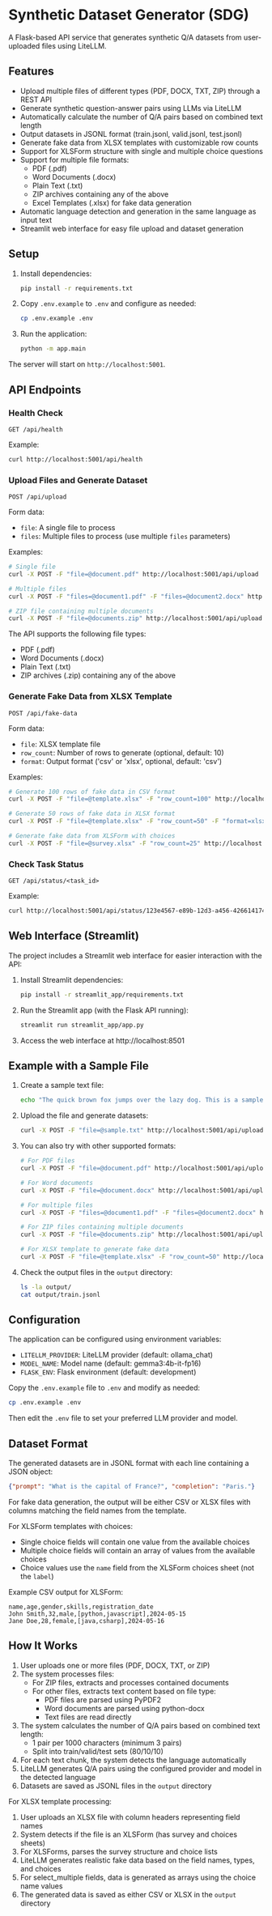 # Synthetic Dataset Generator (SDG)

A Flask-based API service that generates synthetic Q/A datasets from user-uploaded files using LiteLLM.

## Features

- Upload multiple files of different types (PDF, DOCX, TXT, ZIP) through a REST API
- Generate synthetic question-answer pairs using LLMs via LiteLLM
- Automatically calculate the number of Q/A pairs based on combined text length
- Output datasets in JSONL format (train.jsonl, valid.jsonl, test.jsonl)
- Generate fake data from XLSX templates with customizable row counts
- Support for XLSForm structure with single and multiple choice questions
- Support for multiple file formats:
  - PDF (.pdf)
  - Word Documents (.docx)
  - Plain Text (.txt)
  - ZIP archives containing any of the above
  - Excel Templates (.xlsx) for fake data generation
- Automatic language detection and generation in the same language as input text
- Streamlit web interface for easy file upload and dataset generation

## Setup

1. Install dependencies:
   ```bash
   pip install -r requirements.txt
   ```

2. Copy `.env.example` to `.env` and configure as needed:
   ```bash
   cp .env.example .env
   ```

3. Run the application:
   ```bash
   python -m app.main
   ```

The server will start on `http://localhost:5001`.

## API Endpoints

### Health Check
```
GET /api/health
```

Example:
```bash
curl http://localhost:5001/api/health
```

### Upload Files and Generate Dataset
```
POST /api/upload
```

Form data:
- `file`: A single file to process
- `files`: Multiple files to process (use multiple `files` parameters)

Examples:
```bash
# Single file
curl -X POST -F "file=@document.pdf" http://localhost:5001/api/upload

# Multiple files
curl -X POST -F "files=@document1.pdf" -F "files=@document2.docx" http://localhost:5001/api/upload

# ZIP file containing multiple documents
curl -X POST -F "file=@documents.zip" http://localhost:5001/api/upload
```

The API supports the following file types:
- PDF (.pdf)
- Word Documents (.docx)
- Plain Text (.txt)
- ZIP archives (.zip) containing any of the above

### Generate Fake Data from XLSX Template
```
POST /api/fake-data
```

Form data:
- `file`: XLSX template file
- `row_count`: Number of rows to generate (optional, default: 10)
- `format`: Output format ('csv' or 'xlsx', optional, default: 'csv')

Examples:
```bash
# Generate 100 rows of fake data in CSV format
curl -X POST -F "file=@template.xlsx" -F "row_count=100" http://localhost:5001/api/fake-data

# Generate 50 rows of fake data in XLSX format
curl -X POST -F "file=@template.xlsx" -F "row_count=50" -F "format=xlsx" http://localhost:5001/api/fake-data

# Generate fake data from XLSForm with choices
curl -X POST -F "file=@survey.xlsx" -F "row_count=25" http://localhost:5001/api/fake-data
```

### Check Task Status
```
GET /api/status/<task_id>
```

Example:
```bash
curl http://localhost:5001/api/status/123e4567-e89b-12d3-a456-426614174000
```

## Web Interface (Streamlit)

The project includes a Streamlit web interface for easier interaction with the API:

1. Install Streamlit dependencies:
   ```bash
   pip install -r streamlit_app/requirements.txt
   ```

2. Run the Streamlit app (with the Flask API running):
   ```bash
   streamlit run streamlit_app/app.py
   ```

3. Access the web interface at http://localhost:8501

## Example with a Sample File

1. Create a sample text file:
   ```bash
   echo "The quick brown fox jumps over the lazy dog. This is a sample text for testing our synthetic dataset generator." > sample.txt
   ```

2. Upload the file and generate datasets:
   ```bash
   curl -X POST -F "file=@sample.txt" http://localhost:5001/api/upload
   ```

3. You can also try with other supported formats:
   ```bash
   # For PDF files
   curl -X POST -F "file=@document.pdf" http://localhost:5001/api/upload
   
   # For Word documents
   curl -X POST -F "file=@document.docx" http://localhost:5001/api/upload
   
   # For multiple files
   curl -X POST -F "files=@document1.pdf" -F "files=@document2.docx" http://localhost:5001/api/upload
   
   # For ZIP files containing multiple documents
   curl -X POST -F "file=@documents.zip" http://localhost:5001/api/upload
   
   # For XLSX template to generate fake data
   curl -X POST -F "file=@template.xlsx" -F "row_count=50" http://localhost:5001/api/fake-data
   ```

4. Check the output files in the `output` directory:
   ```bash
   ls -la output/
   cat output/train.jsonl
   ```

## Configuration

The application can be configured using environment variables:

- `LITELLM_PROVIDER`: LiteLLM provider (default: ollama_chat)
- `MODEL_NAME`: Model name (default: gemma3:4b-it-fp16)
- `FLASK_ENV`: Flask environment (default: development)

Copy the `.env.example` file to `.env` and modify as needed:
```bash
cp .env.example .env
```

Then edit the `.env` file to set your preferred LLM provider and model.

## Dataset Format

The generated datasets are in JSONL format with each line containing a JSON object:
```json
{"prompt": "What is the capital of France?", "completion": "Paris."}
```

For fake data generation, the output will be either CSV or XLSX files with columns matching the field names from the template.

For XLSForm templates with choices:
- Single choice fields will contain one value from the available choices
- Multiple choice fields will contain an array of values from the available choices
- Choice values use the `name` field from the XLSForm choices sheet (not the `label`)

Example CSV output for XLSForm:
```csv
name,age,gender,skills,registration_date
John Smith,32,male,[python,javascript],2024-05-15
Jane Doe,28,female,[java,csharp],2024-05-16
```

## How It Works

1. User uploads one or more files (PDF, DOCX, TXT, or ZIP)
2. The system processes files:
   - For ZIP files, extracts and processes contained documents
   - For other files, extracts text content based on file type:
     - PDF files are parsed using PyPDF2
     - Word documents are parsed using python-docx
     - Text files are read directly
3. The system calculates the number of Q/A pairs based on combined text length:
   - 1 pair per 1000 characters (minimum 3 pairs)
   - Split into train/valid/test sets (80/10/10)
4. For each text chunk, the system detects the language automatically
5. LiteLLM generates Q/A pairs using the configured provider and model in the detected language
6. Datasets are saved as JSONL files in the `output` directory

For XLSX template processing:
1. User uploads an XLSX file with column headers representing field names
2. System detects if the file is an XLSForm (has survey and choices sheets)
3. For XLSForms, parses the survey structure and choice lists
4. LiteLLM generates realistic fake data based on the field names, types, and choices
5. For select_multiple fields, data is generated as arrays using the choice name values
6. The generated data is saved as either CSV or XLSX in the `output` directory